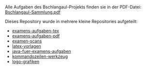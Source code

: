Alle Aufgaben des Bschlangaul-Projekts finden sie in der PDF-Datei:
[Bschlangaul-Sammlung.pdf](https://github.com/bschlangaul-sammlung/examens-aufgaben-pdf/raw/main/Bschlangaul-Sammlung.pdf)

Dieses Repository wurde in mehrere kleine Repositories aufgeteilt:

* [examens-aufgaben-tex](https://github.com/bschlangaul-sammlung/examens-aufgaben-tex)
* [examens-aufgaben-pdf](https://github.com/bschlangaul-sammlung/examens-aufgaben-pdf)
* [examen-scans](https://github.com/bschlangaul-sammlung/examen-scans)
* [latex-vorlagen](https://github.com/bschlangaul-sammlung/latex-vorlagen)
* [java-fuer-examens-aufgaben](https://github.com/bschlangaul-sammlung/java-fuer-examens-aufgaben)
* [kommandozeilen-werkzeug](https://github.com/bschlangaul-sammlung/kommandozeilen-werkzeug)
* [logo-grafiken](https://github.com/bschlangaul-sammlung/logo-grafiken)

